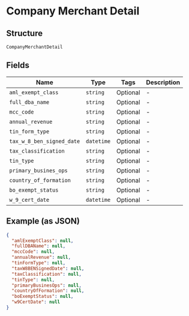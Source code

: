 
# Company Merchant Detail

## Structure

`CompanyMerchantDetail`

## Fields

| Name | Type | Tags | Description |
|  --- | --- | --- | --- |
| `aml_exempt_class` | `string` | Optional | - |
| `full_dba_name` | `string` | Optional | - |
| `mcc_code` | `string` | Optional | - |
| `annual_revenue` | `string` | Optional | - |
| `tin_form_type` | `string` | Optional | - |
| `tax_w_8_ben_signed_date` | `datetime` | Optional | - |
| `tax_classification` | `string` | Optional | - |
| `tin_type` | `string` | Optional | - |
| `primary_busines_ops` | `string` | Optional | - |
| `country_of_formation` | `string` | Optional | - |
| `bo_exempt_status` | `string` | Optional | - |
| `w_9_cert_date` | `datetime` | Optional | - |

## Example (as JSON)

```json
{
  "amlExemptClass": null,
  "fullDBAName": null,
  "mccCode": null,
  "annualRevenue": null,
  "tinFormType": null,
  "taxW8BENSignedDate": null,
  "taxClassification": null,
  "tinType": null,
  "primaryBusinesOps": null,
  "countryOfFormation": null,
  "boExemptStatus": null,
  "w9CertDate": null
}
```

